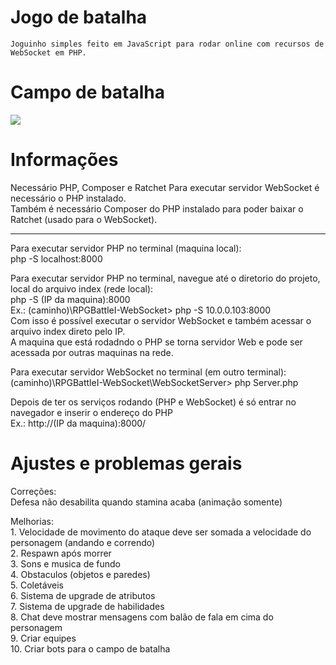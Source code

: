 # Jogo de batalha
    Joguinho simples feito em JavaScript para rodar online com recursos de WebSocket em PHP.

# Campo de batalha
![](readme_files/battlefield.gif)

# Informações
Necessário PHP, Composer e Ratchet
Para executar servidor WebSocket é necessário o PHP instalado.  
Também é necessário Composer do PHP instalado para poder baixar o Ratchet (usado para o WebSocket).  

*******
Para executar servidor PHP no terminal (maquina local):  
    php -S localhost:8000  

Para executar servidor PHP no terminal, navegue até o diretorio do projeto, local do arquivo index (rede local):  
    php -S (IP da maquina):8000  
    Ex.: (caminho)\RPGBattleI-WebSocket> php -S 10.0.0.103:8000  
    Com isso é possível executar o servidor WebSocket e também acessar o arquivo index direto pelo IP.  
    A maquina que está rodadndo o PHP se torna servidor Web e pode ser acessada por outras maquinas na rede.  

Para executar servidor WebSocket no terminal (em outro terminal):  
    (caminho)\RPGBattleI-WebSocket\WebSocketServer> php Server.php  

Depois de ter os serviços rodando (PHP e WebSocket) é só entrar no navegador e inserir o endereço do PHP  
    Ex.: http://(IP da maquina):8000/  

# Ajustes e problemas gerais

Correções:  
    Defesa não desabilita quando stamina acaba (animação somente)  

Melhorias:  
    1. Velocidade de movimento do ataque deve ser somada a velocidade do personagem (andando e correndo)  
    2. Respawn após morrer  
    3. Sons e musica de fundo  
    4. Obstaculos (objetos e paredes)  
    5. Coletáveis  
    6. Sistema de upgrade de atributos  
    7. Sistema de upgrade de habilidades  
    8. Chat deve mostrar mensagens com balão de fala em cima do personagem  
    9. Criar equipes  
    10. Criar bots para o campo de batalha  
